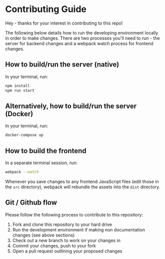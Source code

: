 # Contributing Guide

Hey - thanks for your interest in contributing to this repo! 

The following below details how to run the developing environment locally in order to make changes. There are two processes you'll need to run - the server for backend changes and a webpack watch process for frontend changes.

## How to build/run the server (native)

In your terminal, run:

```bash
npm install
npm run start
```

## Alternatively, how to build/run the server (Docker)

In your terminal, run:

```bash
docker-compose up
```

## How to build the frontend

In a separate terminal session, run:

```bash
webpack --watch
```

Whenever you save changes to any frontend JavaScript files (edit those in the `src` directory), webpack will rebundle the assets into the `dist` directory.

## Git / Github flow

Please follow the following process to contribute to this repository:

1. Fork and clone this repository to your hard drive
2. Run the development environment if making non documentation changes (see above sections)
3. Check out a new branch to work on your changes in
4. Commit your changes, push to your fork
5. Open a pull request outlining your proposed changes

